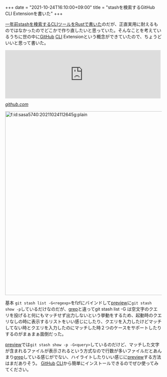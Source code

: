 +++
date = "2021-10-24T16:10:00+09:00"
title = "stashを検索するGitHub CLI Extensionを書いた"
+++

<body>
<p><a href="https://sasa5740.hatenablog.com/entry/2020/06/22/230935">一年前stashを検索するCLIツールをRustで書いた</a>のだが、正直実用に耐えるものではなかったのでどこかで作り直したいと思っていた。そんなことを考えているうちに世の中に<a class="keyword" href="http://d.hatena.ne.jp/keyword/GitHub">GitHub</a> <a class="keyword" href="http://d.hatena.ne.jp/keyword/CLI">CLI</a> Extensionという概念ができていたので、ちょうどいいと思って書いた。</p>

<p><iframe src="https://hatenablog-parts.com/embed?url=https%3A%2F%2Fgithub.com%2FQWYNG%2Fgh-stashes" title="GitHub - QWYNG/gh-stashes: GitHub CLI extension for search your stash list and apply it" class="embed-card embed-webcard" scrolling="no" frameborder="0" style="display: block; width: 100%; height: 155px; max-width: 500px; margin: 10px 0px;"></iframe><cite class="hatena-citation"><a href="https://github.com/QWYNG/gh-stashes">github.com</a></cite></p>

<p><span itemscope itemtype="http://schema.org/Photograph"><img src="https://cdn-ak.f.st-hatena.com/images/fotolife/s/sasa5740/20211024/20211024112645.gif" alt="f:id:sasa5740:20211024112645g:plain" width="1014" height="590" loading="lazy" title="" class="hatena-fotolife" itemprop="image"></span></p>

<p>基本 <code>git stash list -G&lt;regexp&gt;</code>をfzfにバインドして<a class="keyword" href="http://d.hatena.ne.jp/keyword/preview">preview</a>に<code>git stash show -p</code>しているだけなのだが、<a class="keyword" href="http://d.hatena.ne.jp/keyword/grep">grep</a>と違ってgit stash list -G は空文字のクエリを投げると何にもマッチせず出力しないという挙動をするため、起動時のクエリなしの時に表示するリストをいい感じにしたり、クエリを入力したけどマッチしてない時とクエリを入力したのにマッチした時２つのケースをサポートしたりするのがまぁまぁ面倒だった。</p>

<p><a class="keyword" href="http://d.hatena.ne.jp/keyword/preview">preview</a>では<code>git stash show -p -G&lt;query&gt;</code>しているのだけど、マッチした文字が含まれるファイルが表示されるという方式なので行数が多いファイルだとあんまり<a class="keyword" href="http://d.hatena.ne.jp/keyword/grep">grep</a>している感じがでない、ハイライトしたりいい感じに<a class="keyword" href="http://d.hatena.ne.jp/keyword/preview">preview</a>する方法はまだありそう。
<a class="keyword" href="http://d.hatena.ne.jp/keyword/GitHub">GitHub</a> <a class="keyword" href="http://d.hatena.ne.jp/keyword/CLI">CLI</a>から簡単にインストールできるのでぜひ使ってみてください。</p>
</body>
